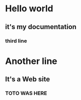 # Hello world
## it's my documentation
### third line

# Another line
## It's a Web site
### TOTO WAS HERE